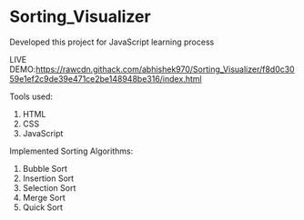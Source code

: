 # Sorting_Visualizer
Developed this project for JavaScript learning process

LIVE DEMO:https://rawcdn.githack.com/abhishek970/Sorting_Visualizer/f8d0c3059e1ef2c9de39e471ce2be148948be316/index.html

Tools used:
1. HTML
2. CSS
3. JavaScript

Implemented Sorting Algorithms:
1. Bubble Sort
2. Insertion Sort
3. Selection Sort
4. Merge Sort
5. Quick Sort

